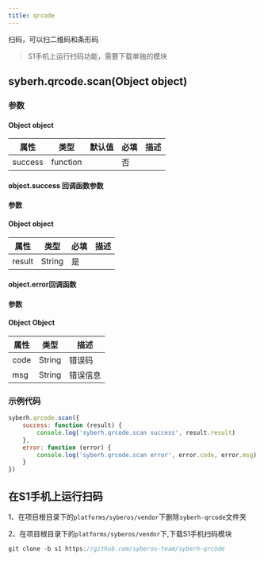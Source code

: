 ```yaml
---
title: qrcode
---
```


扫码，可以扫二维码和条形码
> S1手机上运行扫码功能，需要下载单独的模块


## syberh.qrcode.scan(Object object)
### 参数
#### Object object
| 属性     | 类型   | 默认值  |  必填 | 描述                         |
| ---------- | ------- | -------- | ---------------- | ----------------------------------
| success | function |  |  否     |     |

#### object.success 回调函数参数
#### 参数
#### Object object
| 属性   | 类型    | 必填 | 描述                    |
| ------ | ------- | ---- | ----------------------- |
| result | String | 是   |  |


#### object.error回调函数
#### 参数
#### Object Object
| 属性 | 类型  | 描述 |
| -- | -- | -- |
| code | String | 错误码 |
| msg | String  | 错误信息 |

### 示例代码

```javascript
syberh.qrcode.scan({
    success: function (result) {
        console.log('syberh.qrcode.scan success', result.result)
    },
    error: function (error) {
        console.log('syberh.qrcode.scan error', error.code, error.msg)
    }
})
```

## 在S1手机上运行扫码
1、在项目根目录下的`platforms/syberos/vendor`下删除`syberh-qrcode`文件夹

2、在项目根目录下的`platforms/syberos/vendor`下,下载S1手机扫码模块
```javascript
git clone -b s1 https://github.com/syberos-team/syberh-qrcode
```
